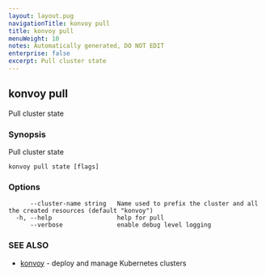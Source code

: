 ```yaml
---
layout: layout.pug
navigationTitle: konvoy pull
title: konvoy pull
menuWeight: 10
notes: Automatically generated, DO NOT EDIT
enterprise: false
excerpt: Pull cluster state
---
```


## konvoy pull

Pull cluster state

### Synopsis

Pull cluster state

```
konvoy pull state [flags]
```

### Options

```
      --cluster-name string   Name used to prefix the cluster and all the created resources (default "konvoy")
  -h, --help                  help for pull
      --verbose               enable debug level logging
```

### SEE ALSO

* [konvoy](../)	 - deploy and manage Kubernetes clusters

